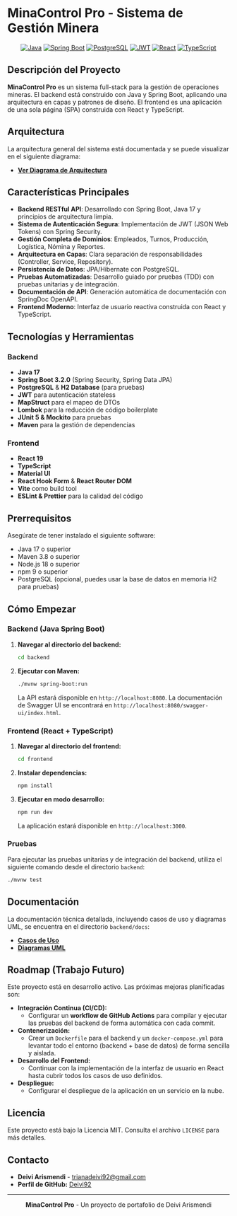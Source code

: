 # MinaControl Pro - Sistema de Gestión Minera

<div align="center">

[![Java](https://img.shields.io/badge/Java-17-ED8B00?style=for-the-badge&logo=java&logoColor=white)](https://www.java.com/)
[![Spring Boot](https://img.shields.io/badge/Spring_Boot-3.2.0-6DB33F?style=for-the-badge&logo=spring-boot&logoColor=white)](https://spring.io/projects/spring-boot)
[![PostgreSQL](https://img.shields.io/badge/PostgreSQL-316192?style=for-the-badge&logo=postgresql&logoColor=white)](https://www.postgresql.org/)
[![JWT](https://img.shields.io/badge/JWT-000000?style=for-the-badge&logo=JSON%20web%20tokens&logoColor=white)](https://jwt.io/)
[![React](https://img.shields.io/badge/React-20232A?style=for-the-badge&logo=react&logoColor=61DAFB)](https://reactjs.org/)
[![TypeScript](https://img.shields.io/badge/TypeScript-007ACC?style=for-the-badge&logo=typescript&logoColor=white)](https://www.typescriptlang.org/)

</div>

##  Descripción del Proyecto

**MinaControl Pro** es un sistema full-stack para la gestión de operaciones mineras. El backend está construido con Java y Spring Boot, aplicando una arquitectura en capas y patrones de diseño. El frontend es una aplicación de una sola página (SPA) construida con React y TypeScript.


##  Arquitectura

La arquitectura general del sistema está documentada y se puede visualizar en el siguiente diagrama:

- **[Ver Diagrama de Arquitectura](./backend/docs/diagrams/general/architecture_overview.puml)**

##  Características Principales

-   **Backend RESTful API**: Desarrollado con Spring Boot, Java 17 y principios de arquitectura limpia.
-   **Sistema de Autenticación Segura**: Implementación de JWT (JSON Web Tokens) con Spring Security.
-   **Gestión Completa de Dominios**: Empleados, Turnos, Producción, Logística, Nómina y Reportes.
-   **Arquitectura en Capas**: Clara separación de responsabilidades (Controller, Service, Repository).
-   **Persistencia de Datos**: JPA/Hibernate con PostgreSQL.
-   **Pruebas Automatizadas**: Desarrollo guiado por pruebas (TDD) con pruebas unitarias y de integración.
-   **Documentación de API**: Generación automática de documentación con SpringDoc OpenAPI.
-   **Frontend Moderno**: Interfaz de usuario reactiva construida con React y TypeScript.

##  Tecnologías y Herramientas

### Backend
- **Java 17**
- **Spring Boot 3.2.0** (Spring Security, Spring Data JPA)
- **PostgreSQL** & **H2 Database** (para pruebas)
- **JWT** para autenticación stateless
- **MapStruct** para el mapeo de DTOs
- **Lombok** para la reducción de código boilerplate
- **JUnit 5 & Mockito** para pruebas
- **Maven** para la gestión de dependencias

### Frontend
- **React 19**
- **TypeScript**
- **Material UI**
- **React Hook Form** & **React Router DOM**
- **Vite** como build tool
- **ESLint & Prettier** para la calidad del código

##  Prerrequisitos

Asegúrate de tener instalado el siguiente software:

-   Java 17 o superior
-   Maven 3.8 o superior
-   Node.js 18 o superior
-   npm 9 o superior
-   PostgreSQL (opcional, puedes usar la base de datos en memoria H2 para pruebas)

##  Cómo Empezar

### Backend (Java Spring Boot)

1.  **Navegar al directorio del backend:**
    ```bash
    cd backend
    ```
2.  **Ejecutar con Maven:**
    ```bash
    ./mvnw spring-boot:run
    ```
    La API estará disponible en `http://localhost:8080`.
    La documentación de Swagger UI se encontrará en `http://localhost:8080/swagger-ui/index.html`.

### Frontend (React + TypeScript)

1.  **Navegar al directorio del frontend:**
    ```bash
    cd frontend
    ```
2.  **Instalar dependencias:**
    ```bash
    npm install
    ```
3.  **Ejecutar en modo desarrollo:**
    ```bash
    npm run dev
    ```
    La aplicación estará disponible en `http://localhost:3000`.

### Pruebas

Para ejecutar las pruebas unitarias y de integración del backend, utiliza el siguiente comando desde el directorio `backend`:

```bash
./mvnw test
```

##  Documentación

La documentación técnica detallada, incluyendo casos de uso y diagramas UML, se encuentra en el directorio `backend/docs`:

-   **[Casos de Uso](./backend/docs/casos_de_uso)**
-   **[Diagramas UML](./backend/docs/diagrams)**

##  Roadmap (Trabajo Futuro)

Este proyecto está en desarrollo activo. Las próximas mejoras planificadas son:

*   **Integración Continua (CI/CD):**
    *   Configurar un **workflow de GitHub Actions** para compilar y ejecutar las pruebas del backend de forma automática con cada commit.
*   **Contenerización:**
    *   Crear un `Dockerfile` para el backend y un `docker-compose.yml` para levantar todo el entorno (backend + base de datos) de forma sencilla y aislada.
*   **Desarrollo del Frontend:**
    *   Continuar con la implementación de la interfaz de usuario en React hasta cubrir todos los casos de uso definidos.
*   **Despliegue:**
    *   Configurar el despliegue de la aplicación en un servicio en la nube.

##  Licencia

Este proyecto está bajo la Licencia MIT. Consulta el archivo `LICENSE` para más detalles.

##  Contacto

-   **Deivi Arismendi** - trianadeivi92@gmail.com
-   **Perfil de GitHub:** [Deivi92](https://github.com/Deivi92)

---

<div align="center">

**MinaControl Pro** - Un proyecto de portafolio de Deivi Arismendi

</div>